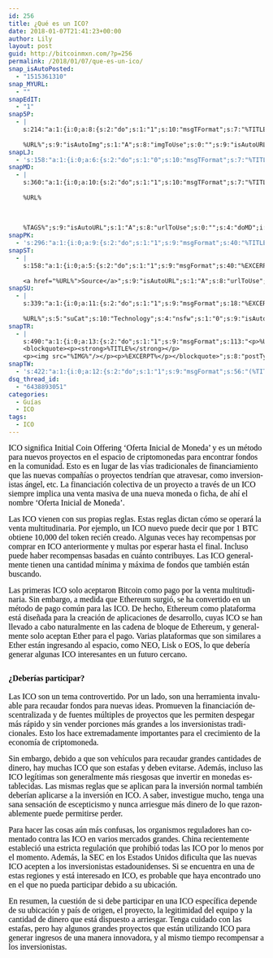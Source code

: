 ```yaml
---
id: 256
title: ¿Qué es un ICO?
date: 2018-01-07T21:41:23+00:00
author: Lily
layout: post
guid: http://bitcoinmxn.com/?p=256
permalink: /2018/01/07/que-es-un-ico/
snap_isAutoPosted:
  - "1515361310"
snap_MYURL:
  - ""
snapEdIT:
  - "1"
snap5P:
  - |
    s:214:"a:1:{i:0;a:8:{s:2:"do";s:1:"1";s:10:"msgTFormat";s:7:"%TITLE%";s:9:"msgFormat";s:18:"%EXCERPT%
    
    %URL%";s:9:"isAutoImg";s:1:"A";s:8:"imgToUse";s:0:"";s:9:"isAutoURL";s:1:"A";s:8:"urlToUse";s:0:"";s:4:"do5P";i:0;}}";
snapLJ:
  - 's:158:"a:1:{i:0;a:6:{s:2:"do";s:1:"0";s:10:"msgTFormat";s:7:"%TITLE%";s:9:"msgFormat";s:9:"%EXCERPT%";s:9:"isAutoURL";s:1:"A";s:8:"urlToUse";s:0:"";s:4:"doLJ";i:0;}}";'
snapMD:
  - |
    s:360:"a:1:{i:0;a:10:{s:2:"do";s:1:"1";s:10:"msgTFormat";s:7:"%TITLE%";s:9:"msgFormat";s:32:"%EXCERPT%
    
    %URL%
    
    
    
    %TAGS%";s:9:"isAutoURL";s:1:"A";s:8:"urlToUse";s:0:"";s:4:"doMD";i:0;s:8:"isPosted";s:1:"1";s:4:"pgID";s:12:"b2ef01a8c80d";s:7:"postURL";s:62:"https://medium.com/@BitcoinMXN/qu%C3%A9-es-un-ico-b2ef01a8c80d";s:5:"pDate";s:19:"2018-01-07 21:41:26";}}";
snapPK:
  - 's:296:"a:1:{i:0;a:9:{s:2:"do";s:1:"1";s:9:"msgFormat";s:40:"%TITLE% - %URL% #bitcoin #mexico #crypto";s:9:"isAutoURL";s:1:"A";s:8:"urlToUse";s:0:"";s:4:"doPK";i:0;s:8:"isPosted";s:1:"1";s:4:"pgID";i:1365707166;s:7:"postURL";s:30:"https://www.plurk.com/p/ml3ue6";s:5:"pDate";s:19:"2018-01-07 21:41:30";}}";'
snapST:
  - |
    s:158:"a:1:{i:0;a:5:{s:2:"do";s:1:"1";s:9:"msgFormat";s:40:"%EXCERPT%
    
    <a href="%URL%">Source</a>";s:9:"isAutoURL";s:1:"A";s:8:"urlToUse";s:0:"";s:4:"doST";i:0;}}";
snapSU:
  - |
    s:339:"a:1:{i:0;a:11:{s:2:"do";s:1:"1";s:9:"msgFormat";s:18:"%EXCERPT%
    
    %URL%";s:5:"suCat";s:10:"Technology";s:4:"nsfw";s:1:"0";s:9:"isAutoURL";s:1:"A";s:8:"urlToUse";s:0:"";s:4:"doSU";i:0;s:8:"isPosted";s:1:"1";s:4:"pgID";s:6:"2RGI5J";s:7:"postURL";s:45:"http://www.stumbleupon.com/su/2RGI5J/comments";s:5:"pDate";s:19:"2018-01-07 21:41:48";}}";
snapTR:
  - |
    s:490:"a:1:{i:0;a:13:{s:2:"do";s:1:"1";s:9:"msgFormat";s:113:"<p>%URL%</p>
    <blockquote><p><strong>%TITLE%</strong></p>
    <p><img src="%IMG%"/></p><p>%EXCERPT%</p></blockquote>";s:8:"postType";s:1:"T";s:10:"msgTFormat";s:7:"%TITLE%";s:9:"isAutoImg";s:1:"A";s:8:"imgToUse";s:0:"";s:9:"isAutoURL";s:1:"A";s:8:"urlToUse";s:0:"";s:4:"doTR";i:0;s:8:"isPosted";s:1:"1";s:4:"pgID";i:169437924923;s:7:"postURL";s:46:"http://bitcoinmxn.tumblr.com/post/169437924923";s:5:"pDate";s:19:"2018-01-07 21:41:50";}}";
snapTW:
  - 's:422:"a:1:{i:0;a:12:{s:2:"do";s:1:"1";s:9:"msgFormat";s:56:"(%TITLE%) - %URL% #bitcoinmxn #espanolbitcoin #bitcoinla";s:8:"attchImg";s:1:"1";s:9:"isAutoImg";s:1:"A";s:8:"imgToUse";s:0:"";s:9:"isAutoURL";s:1:"A";s:8:"urlToUse";s:0:"";s:4:"doTW";i:0;s:8:"isPosted";s:1:"1";s:4:"pgID";s:18:"950120321952157697";s:7:"postURL";s:57:"https://twitter.com/mxn_bitcoin/status/950120321952157697";s:5:"pDate";s:19:"2018-01-07 21:41:51";}}";'
dsq_thread_id:
  - "6438893051"
categories:
  - Guías
  - ICO
tags:
  - ICO
---
```

<span style="color: #000000;"><span style="font-family: 'Liberation Serif', serif;"><span style="font-size: medium;"><span lang="en-US">ICO significa Initial Coin Offering &#8216;Oferta Inicial de Moneda&#8217; y es un método para nuevos proyectos en el espacio de criptomonedas para encontrar fondos en la comunidad. Esto es en lugar de las vías tradicionales de financiamiento que las nuevas compañías o proyectos tendrían que atravesar, como inversionistas ángel, etc. La financiación colectiva de un proyecto a través de un ICO siempre implica una venta masiva de una nueva moneda o ficha, de ahí el nombre &#8216;Oferta Inicial de Moneda&#8217;.</span></span></span></span>

<span style="color: #000000;"><span style="font-family: 'Liberation Serif', serif;"><span style="font-size: medium;"><span lang="en-US">Las ICO vienen con sus propias reglas. Estas reglas dictan cómo se operará la venta multitudinaria. Por ejemplo, un ICO nuevo puede decir que por 1 BTC obtiene 10,000 del token recién creado. Algunas veces hay recompensas por comprar en ICO anteriormente y multas por esperar hasta el final. Incluso puede haber recompensas basadas en cuánto contribuyes. Las ICO generalmente tienen una cantidad mínima y máxima de fondos que también están buscando.</span></span></span></span>

<span style="color: #000000;"><span style="font-family: 'Liberation Serif', serif;"><span style="font-size: medium;"><span lang="en-US">Las primeras ICO solo aceptaron Bitcoin como pago por la venta multitudinaria. Sin embargo, a medida que Ethereum surgió, se ha convertido en un método de pago común para las ICO. De hecho, Ethereum como plataforma está diseñada para la creación de aplicaciones de desarrollo, cuyas ICO se han llevado a cabo naturalmente en las cadena de bloque de Ethereum, y generalmente solo aceptan Ether para el pago. Varias plataformas que son similares a Ether están ingresando al espacio, como NEO, Lisk o EOS, lo que debería generar algunas ICO interesantes en un futuro cercano.</span></span></span></span>

## <span style="color: #000000;"><span style="font-family: 'Liberation Serif', serif;"><span style="font-size: medium;"><span lang="en-US">¿Deberías participar?</span></span></span></span>

<span style="color: #000000;"><span style="font-family: 'Liberation Serif', serif;"><span style="font-size: medium;"><span lang="en-US">Las ICO son un tema controvertido. Por un lado, son una herramienta invaluable para recaudar fondos para nuevas ideas. Promueven la financiación descentralizada y de fuentes múltiples de proyectos que les permiten despegar más rápido y sin vender porciones más grandes a los inversionistas tradicionales. Esto los hace extremadamente importantes para el crecimiento de la economía de criptomoneda.</span></span></span></span>

<span style="color: #000000;"><span style="font-family: 'Liberation Serif', serif;"><span style="font-size: medium;"><span lang="en-US">Sin embargo, debido a que son vehículos para recaudar grandes cantidades de dinero, hay muchas ICO que son estafas y deben evitarse. Además, incluso las ICO legítimas son generalmente más riesgosas que invertir en monedas establecidas. Las mismas reglas que se aplican para la inversión normal también deberían aplicarse a la inversión en ICO. A saber, investigue mucho, tenga una sana sensación de escepticismo y nunca arriesgue más dinero de lo que razonablemente puede permitirse perder.</span></span></span></span>

<span style="color: #000000;"><span style="font-family: 'Liberation Serif', serif;"><span style="font-size: medium;"><span lang="en-US">Para hacer las cosas aún más confusas, los organismos reguladores han comentado contra las ICO en varios mercados grandes. China recientemente estableció una estricta regulación que prohibió todas las ICO por lo menos por el momento. Además, la SEC en los Estados Unidos dificulta que las nuevas ICO acepten a los inversionistas estadounidenses. Si se encuentra en una de estas regiones y está interesado en ICO, es probable que haya encontrado uno en el que no pueda participar debido a su ubicación.</span></span></span></span>

<span style="color: #000000;"><span style="font-family: 'Liberation Serif', serif;"><span style="font-size: medium;"><span lang="en-US">En resumen, la cuestión de si debe participar en una ICO específica depende de su ubicación y país de origen, el proyecto, la legitimidad del equipo y la cantidad de dinero que está dispuesto a arriesgar. Tenga cuidado con las estafas, pero hay algunos grandes proyectos que están utilizando ICO para generar ingresos de una manera innovadora, y al mismo tiempo recompensar a los inversionistas.</span></span></span></span>

<p class="western" lang="es-VE">